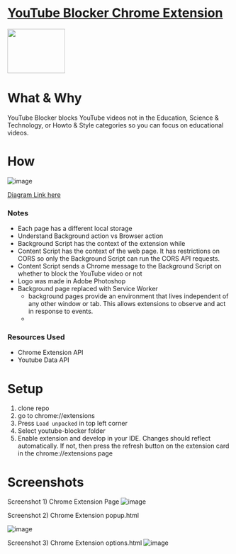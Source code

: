 # [YouTube Blocker Chrome Extension](https://chrome.google.com/webstore/detail/youtube-study/oohcfepaadomnocmmkejhnfhcddpdpab?authuser=0&hl=en)
<img src="https://github.com/eric60/YouTube-Blocker/blob/master/resources/icon.png" width="130" height="100">

# What & Why
YouTube Blocker blocks YouTube videos not in the Education, Science & Technology, or Howto & Style categories so you can focus on educational videos.

# How
![image](https://user-images.githubusercontent.com/30248575/161360734-bc649ddf-7fa7-4dde-ace3-36dc7c446a58.png)

[Diagram Link here](https://drive.google.com/file/d/1bfJn5ixQs3qVgTasrkL3UKKwkbV8ljPZ/view?usp=sharing)

### Notes
- Each page has a different local storage
- Understand Background action vs Browser action
- Background Script has the context of the extension while
- Content Script has the context of the web page. It has restrictions on CORS
so only the Background Script can run the CORS API requests.
- Content Script sends a Chrome message to the Background Script on whether to block the YouTube video or not
- Logo was made in Adobe Photoshop
- Background page replaced with Service Worker
  - background pages provide an environment that lives independent of any other window or tab. This allows extensions to observe and act in response to events.
  - 

### Resources Used
* Chrome Extension API
* Youtube Data API

# Setup 
1. clone repo
2. go to chrome://extensions
3. Press `Load unpacked` in top left corner 
4. Select youtube-blocker folder
5. Enable extension and develop in your IDE. Changes should reflect automatically. If not, then press the refresh button on the extension card in the chrome://extensions page


# Screenshots
Screenshot 1) Chrome Extension Page
![image](https://github.com/eric60/YouTube-Blocker/assets/30248575/a9fe43a2-99c8-430f-b1e8-65bfe230a1de)

Screenshot 2) Chrome Extension popup.html

![image](https://github.com/eric60/YouTube-Blocker/assets/30248575/b48a4c3a-86d2-400c-809e-ce0f07b080b9)

Screenshot 3) Chrome Extension options.html
![image](https://github.com/eric60/YouTube-Blocker/assets/30248575/73642f81-7ad0-41ff-9aba-62c85dd67b8d)
